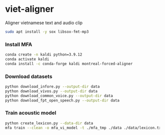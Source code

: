 # viet-aligner
Aligner vietnamese text and audio clip


```sh
sudo apt install -y sox libsox-fmt-mp3
```

### Install MFA

```sh
conda create -n kaldi python=3.9.12
conda activate kaldi
conda install -c conda-forge kaldi montreal-forced-aligner
```

### Download datasets

```sh
python download_infore.py --output-dir data
python download_vivos.py --output-dir data
python download_common_voice.py --output-dir data
python download_fpt_open_speech.py --output-dir data
```

### Train acoustic model

```sh
python create_lexicon.py --data-dir data
mfa train --clean -o mfa_vi_model -t ./mfa_tmp ./data ./data/lexicon.txt mfa_output
```